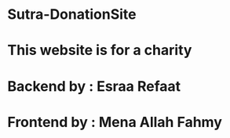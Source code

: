 # Sutra-DonationSite

# This website is for a charity

# Backend by : Esraa Refaat
# Frontend by : Mena Allah Fahmy
